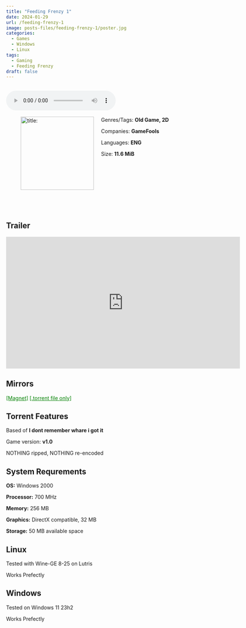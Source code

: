 ```yaml
---
title: "Feeding Frenzy 1"
date: 2024-01-29
url: /feeding-frenzy-1
image: posts-files/feeding-frenzy-1/poster.jpg
categories:
  - Games
  - Windows
  - Linux
tags:
  - Gaming
  - Feeding Frenzy
draft: false
---
```

##
<style>
  body.dark-mode,
  body.dark-mode main * {
    background: url('/posts-files/feeding-frenzy-1/background.jpg') center center fixed no-repeat;
    background-size: 100% 100%;
    background-size: cover;
    color: #f5f5f5;
  }
</style>
<script>
    document.addEventListener('DOMContentLoaded', function () {
        var body = document.body;
        var switcher = document.querySelector('.js-toggle');
                body.classList.add('dark-mode');
                // Save user preference in storage
                localStorage.setItem('darkMode', 'true');
            
        });
</script>

<audio controls autoplay>
  <source src="/posts-files/feeding-frenzy-1/music.mp3" type="audio/mp3">
  Your browser does not support the audio tag.
</audio>⠀⠀⠀
⠀
<figure style="float: left; margin-right: 20px;">
  <img src="/posts-files/feeding-frenzy-1/poster.jpg" alt="title: "Feeding Frenzy 1"" style="width: 200px;">
</figure>

Genres/Tags: **Old Game, 2D**

Companies: **GameFools**

Languages: **ENG**

Size: **11.6 MiB**

# ⠀
# ⠀

## Trailer
<iframe width="640" height="360" src="https://www.youtube.com/embed/QpATi2Z8teY" title="Feeding Frenzy Trailer" frameborder="0" allow="accelerometer; autoplay; clipboard-write; encrypted-media; gyroscope; picture-in-picture; web-share" allowfullscreen></iframe>

## Mirrors
<a href="magnet:?xt=urn:btih:2C7MWAVEZHJVSCSRPUDVX4JRG4UFRAKS&dn=Feeding%20Frenzy%201" style="color: green;">[Magnet]</a>
<a href="https://www.dropbox.com/scl/fi/3js3kcpy3xlpso191pezb/Feeding-Frenzy-1.torrent?rlkey=y10yaoablfgd3hktd9vl9gozx&dl=1" style="color: green;">[.torrent file only]</a>

## Torrent Features
Based of **I dont remember whare i got it**

Game version: **v1.0**

NOTHING ripped, NOTHING re-encoded

## System Requrements
**OS:** Windows 2000

**Processor:** 700 MHz

**Memory:** 256 MB

**Graphics:** DirectX compatible, 32 MB

**Storage:** 50 MB available space


## Linux

Tested with Wine-GE 8-25 on Lutris

Works Prefectly

## Windows

Tested on Windows 11 23h2

Works Prefectly